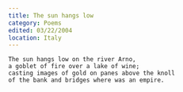 ```yaml
---
title: The sun hangs low
category: Poems
edited: 03/22/2004
location: Italy
---
```


    The sun hangs low on the river Arno,
    a goblet of fire over a lake of wine;
    casting images of gold on panes above the knoll
    of the bank and bridges where was an empire.


